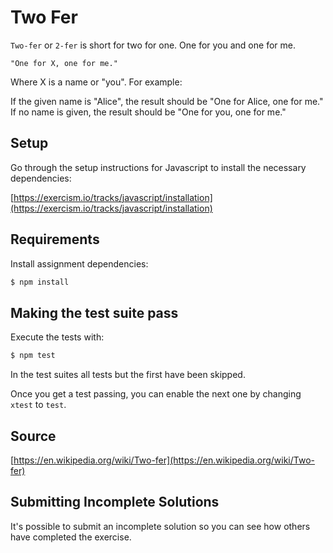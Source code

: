 # Two Fer

`Two-fer` or `2-fer` is short for two for one. One for you and one for me.

```text
"One for X, one for me."
```

Where X is a name or "you". For example:

If the given name is "Alice", the result should be "One for Alice, one for me."
If no name is given, the result should be "One for you, one for me."

## Setup

Go through the setup instructions for Javascript to
install the necessary dependencies:

[https://exercism.io/tracks/javascript/installation](https://exercism.io/tracks/javascript/installation)

## Requirements

Install assignment dependencies:

```bash
$ npm install
```

## Making the test suite pass

Execute the tests with:

```bash
$ npm test
```

In the test suites all tests but the first have been skipped.

Once you get a test passing, you can enable the next one by
changing `xtest` to `test`.

## Source

[https://en.wikipedia.org/wiki/Two-fer](https://en.wikipedia.org/wiki/Two-fer)

## Submitting Incomplete Solutions

It's possible to submit an incomplete solution so you can see how others have completed the exercise.
